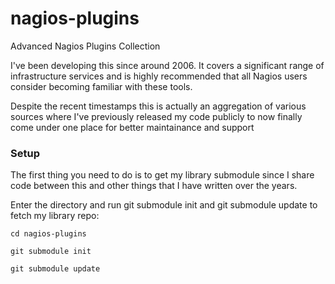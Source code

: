 nagios-plugins
==============

Advanced Nagios Plugins Collection

I've been developing this since around 2006. It covers a significant range of infrastructure services and is highly recommended that all Nagios users consider becoming familiar with these tools.

Despite the recent timestamps this is actually an aggregation of various sources where I've previously released my code publicly to now finally come under one place for better maintainance and support


### Setup ###
The first thing you need to do is to get my library submodule since I share code between this and other things that I have written over the years.

Enter the directory and run git submodule init and git submodule update to fetch my library repo:

```
cd nagios-plugins
```
```
git submodule init
```
```
git submodule update
```

